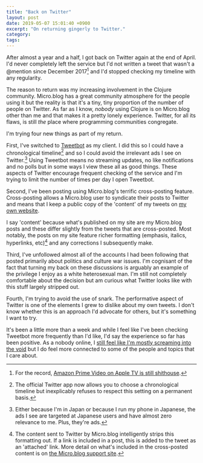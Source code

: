 ```yaml
---
title: "Back on Twitter"
layout: post
date: 2019-05-07 15:01:40 +0900
excerpt: "On returning gingerly to Twitter."
category: 
tags: 
---
```


After almost a year and a half, I got back on Twitter again at the end of April. I'd never completely left the service but I'd not written a tweet that wasn't a @mention since December 2017[^1] and I'd stopped checking my timeline with any regularity.

The reason to return was my increasing involvement in the Clojure community. Micro.blog has a great community atmosphere for the people using it but the reality is that it's a tiny, tiny proportion of the number of people on Twitter. As far as I know, _nobody_ using Clojure is on Micro.blog other than me and that makes it a pretty lonely experience. Twitter, for all its flaws, is still _the_ place where programming communities congregate.

I'm trying four new things as part of my return.

First, I've switched to [Tweetbot][tbs] as my client. I did this so I could have a chronological timeline[^2] and so I could avoid the irrelevant ads I see on Twitter.[^3] Using Tweetbot means no streaming updates, no like notifications and no polls but in some ways I view these all as good things. These aspects of Twitter encourage frequent checking of the service and I'm trying to limit the number of times per day I open Tweetbot.

[tbs]: https://tapbots.com/tweetbot/

Second, I've been posting using Micro.blog's terrific cross-posting feature. Cross-posting allows a Micro.blog user to syndicate their posts to Twitter and means that I keep a public copy of the 'content' of my tweets on [my own website][mcu].

[mcu]: https://updates.inqk.net/

I say 'content' because what's published on my site are my Micro.blog posts and these differ slightly from the tweets that are cross-posted. Most notably, the posts on my site feature richer formatting (emphasis, italics, hyperlinks, etc)[^4] and any corrections I subsequently make.

Third, I've unfollowed almost all of the accounts I had been following that posted primarily about politics and culture war issues. I'm cognisant of the fact that turning my back on these discussions is arguably an example of the privilege I enjoy as a white heterosexual man. I'm still not completely comfortable about the decision but am curious what Twitter looks like with this stuff largely stripped out.

Fourth, I'm trying to avoid the use of snark. The performative aspect of Twitter is one of the elements I grew to dislike about my own tweets. I don't know whether this is an approach I'd advocate for others, but it's something I want to try.

It's been a little more than a week and while I feel like I've been checking Tweetbot more frequently than I'd like, I'd say the experience so far has been positive. As a nobody online, I [still feel like I'm mostly screaming into the void][mca] but I do feel more connected to some of the people and topics that I care about.

[mca]: https://articles.inqk.net/2018/02/06/death-of-blogging.html

[^1]: For the record, [Amazon Prime Video on Apple TV is still shithouse][mct].

[mct]: https://twitter.com/pyrmont/status/1121273282143981568

[^2]: The official Twitter app now allows you to choose a chronological timeline but inexplicably refuses to respect this setting on a permanent basis.

[^3]: Either because I'm in Japan or because I run my phone in Japanese, the ads I see are targeted at Japanese users and have almost zero relevance to me. Plus, they're ads.

[^4]: The content sent to Twitter by Micro.blog intelligently strips this formatting out. If a link is included in a post, this is added to the tweet as an 'attached' link. More detail on what's included in the cross-posted content is on [the Micro.blog support site][mbs].

[mbs]: https://help.micro.blog/2016/cross-posting-twitter/